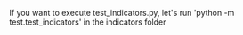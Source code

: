 If you want to execute test_indicators.py, let's run 'python -m test.test_indicators' in the indicators folder
